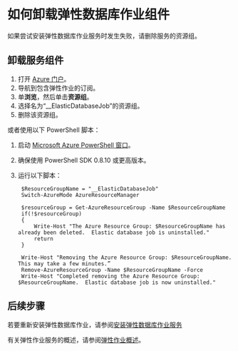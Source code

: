 <properties
	pageTitle="如何卸载弹性数据库作业工具"
	description="如何卸载弹性数据库作业工具"
	services="sql-database"
	documentationCenter=""
	manager="jeffreyg"
	authors="sidneyh"
	editor=""/>

<tags
	ms.service="sql-database"  
	ms.date="04/20/2015"
	wacn.date="06/23/2015"/>

# 如何卸载弹性数据库作业组件

如果尝试安装弹性数据库作业服务时发生失败，请删除服务的资源组。

## 卸载服务组件

1. 打开 [Azure 门户](https://manage.windowsazure.cn)。
2. 导航到包含弹性作业的订阅。
3. 单**浏览**，然后单击**资源组**。
4. 选择名为“__ElasticDatabaseJob”的资源组。
5. 删除该资源组。

或者使用以下 PowerShell 脚本：

1. 启动 [Microsoft Azure PowerShell 窗口](powershell-install-configure)。
2. 确保使用 PowerShell SDK 0.8.10 或更高版本。
3. 运行以下脚本：

		$ResourceGroupName = "__ElasticDatabaseJob"
		Switch-AzureMode AzureResourceManager

		$resourceGroup = Get-AzureResourceGroup -Name $ResourceGroupName
		if(!$resourceGroup)
		{
		    Write-Host "The Azure Resource Group: $ResourceGroupName has already been deleted.  Elastic database job is uninstalled."
		    return
		}

		Write-Host "Removing the Azure Resource Group: $ResourceGroupName.  This may take a few minutes.”
		Remove-AzureResourceGroup -Name $ResourceGroupName -Force
		Write-Host "Completed removing the Azure Resource Group: $ResourceGroupName.  Elastic database job is now uninstalled."

## 后续步骤

若要重新安装弹性数据库作业，请参阅[安装弹性数据库作业服务](sql-database-elastic-jobs-service-installation)

有关弹性作业服务的概述，请参阅[弹性作业概述](sql-database-elastic-jobs-overview)。

<!--Image references-->
[1]: ./media/sql-database-elastic-job-uninstall/

<!---HONumber=61-->